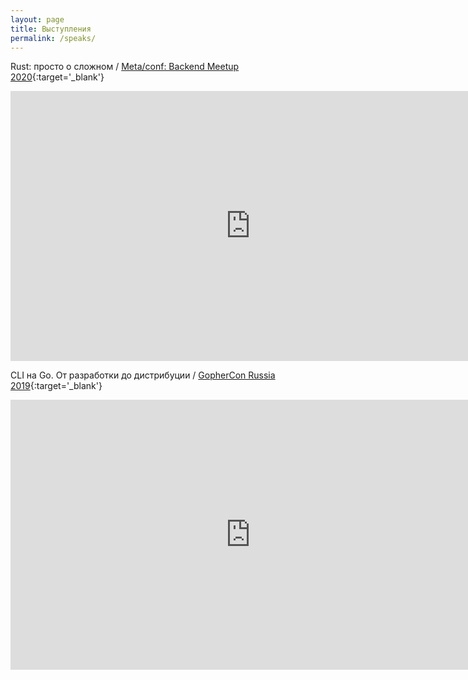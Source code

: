 ```yaml
---
layout: page
title: Выступления
permalink: /speaks/
---
```


Rust: просто о сложном / [Meta/conf: Backend Meetup 2020](https://metaconf.net/backend-meetup-2020){:target='_blank'}
<iframe width="768" height="432" src="https://www.youtube.com/embed/n3kyvMVck_M" frameborder="0" allow="accelerometer; autoplay; encrypted-media; gyroscope; picture-in-picture" allowfullscreen></iframe>
 
<br/>

CLI на Go. От разработки до дистрибуции / [GopherCon Russia 2019](https://www.gophercon-russia.ru){:target='_blank'}
<iframe width="768" height="432" src="https://www.youtube.com/embed/ongT5OVWX4E" frameborder="0" allow="accelerometer; autoplay; encrypted-media; gyroscope; picture-in-picture" allowfullscreen></iframe>
